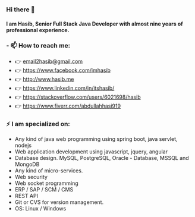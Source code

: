 ### Hi there 👋
#### I am Hasib, Senior Full Stack Java Developer with almost nine years of professional experience.

### - 📫 How to reach me:
- 👉 email2hasib@gmail.com
- 👉 https://www.facebook.com/imhasib
- 👉 http://www.hasib.me
- 👉 https://www.linkedin.com/in/itshasib/
- 👉 https://stackoverflow.com/users/6021698/hasib
- 👉 https://www.fiverr.com/abdullahhasi919


### ⚡ I am specialized on:

- Any kind of java web programming using spring boot, java servlet, nodejs
- Web application development using javascript, jquery, angular
- Database design. MySQL, PostgreSQL, Oracle - Database, MSSQL and MongoDB
- Any kind of micro-services. 
- Web security
- Web socket programming
- ERP / SAP / SCM / CMS
- REST API
- Git or CVS for version management.
- OS: Linux / Windows

<!--
**imhasib/imhasib** is a ✨ _special_ ✨ repository because its `README.md` (this file) appears on your GitHub profile.

Here are some ideas to get you started:

- 🔭 I’m currently working on ...
- 🌱 I’m currently learning ...
- 👯 I’m looking to collaborate on ...
- 🤔 I’m looking for help with ...
- 💬 Ask me about ...
- 📫 How to reach me: ...
- 😄 Pronouns: ...
- ⚡ Fun fact: ...
-->
